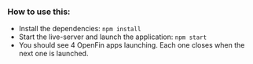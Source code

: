 ### How to use this:
* Install the dependencies: `npm install`
* Start the live-server and launch the application: `npm start`
* You should see 4 OpenFin apps launching. Each one closes when the next one is launched.
